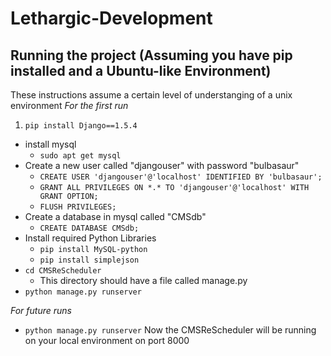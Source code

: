 Lethargic-Development
=====================
## Running the project (Assuming you have pip installed and a Ubuntu-like Environment)
These instructions assume a certain level of understanging of a unix environment
_For the first run_

1. `pip install Django==1.5.4`
- install mysql
	- `sudo apt get mysql`
- Create a new user called "djangouser" with password "bulbasaur"
	- `CREATE USER 'djangouser'@'localhost' IDENTIFIED BY 'bulbasaur';`
	- `GRANT ALL PRIVILEGES ON *.* TO 'djangouser'@'localhost' WITH GRANT OPTION;`
	- `FLUSH PRIVILEGES;`
- Create a database in mysql called "CMSdb"
	- `CREATE DATABASE CMSdb;`
- Install required Python Libraries
	- `pip install MySQL-python`
	- `pip install simplejson`
- `cd CMSReScheduler`
    - This directory should have a file called manage.py
- `python manage.py runserver`

_For future runs_
- `python manage.py runserver`
Now the CMSReScheduler will be running on your local environment on port 8000
